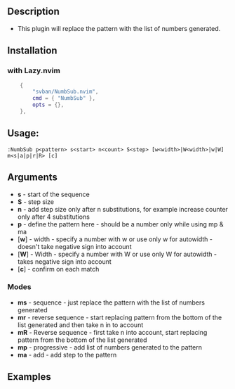## Description
- This plugin will replace the pattern with the list of numbers generated.

## Installation
###  with Lazy.nvim
``` lua
    {
        "svban/NumbSub.nvim",
        cmd = { "NumbSub" },
        opts = {},
    },
```

## Usage: 
``` vim
:NumbSub p<pattern> s<start> n<count> S<step> [w<width>|W<width>|w|W] m<s|a|p|r|R> [c]
```

## Arguments
- **s** - start of the sequence
- **S** - step size
- **n** - add step size only after n substitutions, for example increase counter only after 4 substitutions
- **p** - define the pattern here - should be a number only while using mp & ma
- [**w**] - width - specify a number with w<width> or use only w for autowidth - doesn't take negative sign into account
- [**W**] - Width - specify a number with W<width> or use only W for autowidth - takes negative sign into account
- [**c**] - confirm on each match
### Modes
- **ms** - sequence - just replace the pattern with the list of numbers generated
- **mr** - reverse sequence - start replacing pattern from the bottom of the list generated and then take n in to account
- **mR** - Reverse sequence - first take n into account, start replacing pattern from the bottom of the list generated
- **mp** - progressive - add list of numbers generated to the pattern
- **ma** - add - add step to the pattern

## Examples
